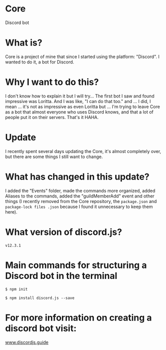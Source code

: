 # Core
Discord bot

# What is?
Core is a project of mine that since I started using the platform: "Discord". I wanted to do it, a bot for Discord.

# Why I want to do this?
I don't know how to explain it but I will try... The first bot I saw and found impressive was Loritta. And I was like, "I can do that too." and ... I did, I mean ... it's not as impressive as even Loritta but ... I'm trying to leave Core as a bot that almost everyone who uses Discord knows, and that a lot of people put it on their servers. That's it HAHA.

# Update
I recently spent several days updating the Core, it's almost completely over, but there are some things I still want to change.

# What has changed in this update?

I added the "Events" folder, made the commands more organized, added Aliases to the commands, added the "guildMemberAdd" event and other things (I recently removed from the Core repository, the `package.json` and` package-lock files .json` because I found it unnecessary to keep them here).

# What version of discord.js?

`v12.3.1`

# Main commands for structuring a Discord bot in the terminal

`$ npm init`

`$ npm install discord.js --save`

# For more information on creating a discord bot visit:

www.discordjs.guide
